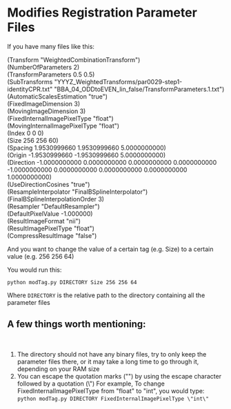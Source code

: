 # Modifies Registration Parameter Files

If you have many files like this:

(Transform "WeightedCombinationTransform")<br />
(NumberOfParameters 2)<br />
(TransformParameters 0.5 0.5)<br />
(SubTransforms "YYYZ_WeightedTransforms/par0029-step1-identityCPR.txt" "BBA_04_ODDtoEVEN_lin_false/TransformParameters.1.txt")<br />
(AutomaticScalesEstimation "true")<br />
(FixedImageDimension 3)<br />
(MovingImageDimension 3)<br />
(FixedInternalImagePixelType "float")<br />
(MovingInternalImagePixelType "float")<br />
(Index 0 0 0)<br />
(Size 256 256 60)<br />
(Spacing 1.9530999660 1.9530999660 5.0000000000)<br />
(Origin -1.9530999660 -1.9530999660 5.0000000000)<br />
(Direction -1.0000000000 0.0000000000 0.0000000000 0.0000000000 -1.0000000000 0.0000000000 0.0000000000 0.0000000000 1.0000000000)<br />
(UseDirectionCosines "true")<br />
(ResampleInterpolator "FinalBSplineInterpolator")<br />
(FinalBSplineInterpolationOrder 3)<br />
(Resampler "DefaultResampler")<br />
(DefaultPixelValue -1.000000)<br />
(ResultImageFormat "nii")<br />
(ResultImagePixelType "float")<br />
(CompressResultImage "false")<br />

And you want to change the value of a certain tag (e.g. Size) to a certain value (e.g. 256 256 64)

You would run this:

`python modTag.py DIRECTORY Size 256 256 64`

Where `DIRECTORY` is the relative path to the directory containing all the parameter files

## A few things worth mentioning:
<br />

1) The directory should not have any binary files, try to only keep the parameter files there, or it may take a long time to go through it, depending on your RAM size
2) You can escape the quotation marks ("") by using the escape character followed by a quotation (\\")
For example, To change FixedInternalImagePixelType from "float" to "int", you would type:
`python modTag.py DIRECTORY FixedInternalImagePixelType \"int\"`